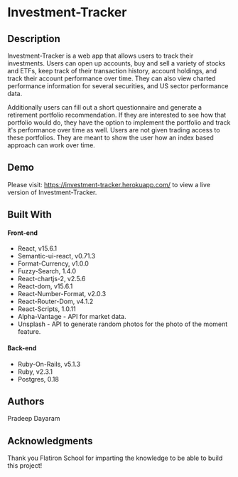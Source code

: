 # Investment-Tracker

## Description

Investment-Tracker is a web app that allows users to track their investments. Users can open up accounts, buy and sell a variety of stocks and ETFs, keep track of their transaction history, account holdings, and track their account performance over time. They can also view charted performance information for several securities, and US sector performance data.

Additionally users can fill out a short questionnaire and generate a retirement portfolio recommendation. If they are interested to see how that portfolio would do, they have the option to implement the portfolio and track it's performance over time as well. Users are not given trading access to these portfolios. They are meant to show the user how an index based approach can work over time.

## Demo

Please visit: https://investment-tracker.herokuapp.com/ to view a live version of Investment-Tracker.

## Built With

#### Front-end
* React, v15.6.1
* Semantic-ui-react, v0.71.3
* Format-Currency, v1.0.0
* Fuzzy-Search, 1.4.0
* React-chartjs-2, v2.5.6
* React-dom, v15.6.1
* React-Number-Format, v2.0.3
* React-Router-Dom, v4.1.2
* React-Scripts, 1.0.11
* Alpha-Vantage - API for market data.
* Unsplash - API to generate random photos for the photo of the moment feature.

#### Back-end
* Ruby-On-Rails, v5.1.3
* Ruby, v2.3.1
* Postgres, 0.18

## Authors

Pradeep Dayaram

## Acknowledgments

Thank you Flatiron School for imparting the knowledge to be able to build this project!
